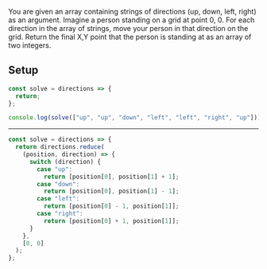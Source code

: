 You are given an array containing strings of directions (up, down, left, right) as an argument. Imagine a person standing on a grid at point 0, 0. For each direction in the array of strings, move your person in that direction on the grid. Return the final X,Y point that the person is standing at as an array of two integers.

## Setup
```js
const solve = directions => {
  return;
};

console.log(solve(["up", "up", "down", "left", "left", "right", "up"])); // [-1, 2]
```

---

```js
const solve = directions => {
  return directions.reduce(
    (position, direction) => {
      switch (direction) {
        case "up":
          return [position[0], position[1] + 1];
        case "down":
          return [position[0], position[1] - 1];
        case "left":
          return [position[0] - 1, position[1]];
        case "right":
          return [position[0] + 1, position[1]];
      }
    },
    [0, 0]
  );
};
```